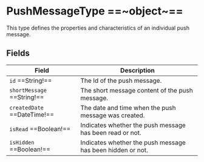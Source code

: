 # PushMessageType ==~object~==

This type defines the properties and characteristics of an individual push message.

## Fields

| Field                         | Description                                                   |
|-------------------------------|---------------------------------------------------------------|
| `id` ==String!==              | The Id of the push message.                                   |
| `shortMessage` ==String!==    | The short message content of the push message.                |
| `createdDate` ==DateTime!==   | The date and time when the push message was created.          |
| `isRead` ==Boolean!==         | Indicates whether the push message has been read or not.      |
| `isHidden` ==Boolean!==       | Indicates whether the push message has been hidden or not.    |
